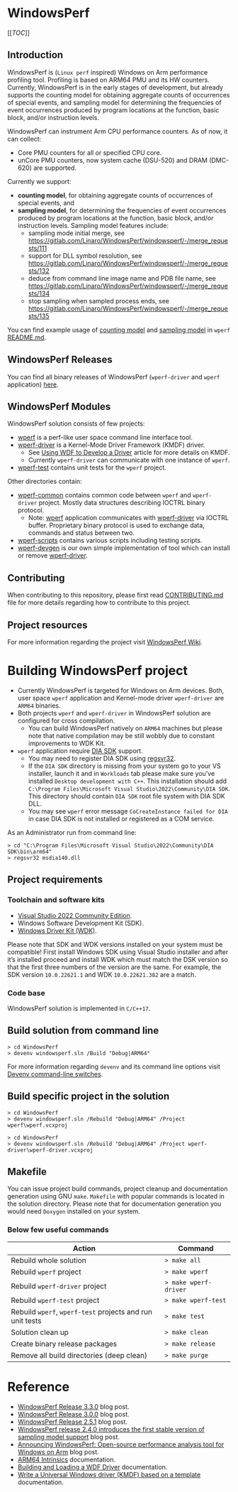 # WindowsPerf

[[_TOC_]]

## Introduction

WindowsPerf is (`Linux perf` inspired) Windows on Arm performance profiling tool. Profiling is based on ARM64 PMU and its HW counters. Currently, WindowsPerf is in the early stages of development, but already supports the counting model for obtaining aggregate counts of occurrences of special events, and sampling model for determining the frequencies of event occurrences produced by program locations at the function, basic block, and/or instruction levels.

WindowsPerf can instrument Arm CPU performance counters. As of now, it can collect:
* Core PMU counters for all or specified CPU core.
* unCore PMU counters, now system cache (DSU-520) and DRAM (DMC-620) are supported.

Currently we support:
* **counting model**, for obtaining aggregate counts of occurrences of special events, and
* **sampling model**, for determining the frequencies of event occurrences produced by program locations at the function, basic block, and/or instruction levels. Sampling model features include:
  * sampling mode initial merge, see  https://gitlab.com/Linaro/WindowsPerf/windowsperf/-/merge_requests/111
  * support for DLL symbol resolution, see  https://gitlab.com/Linaro/WindowsPerf/windowsperf/-/merge_requests/132
  * deduce from command line image name and PDB file name, see  https://gitlab.com/Linaro/WindowsPerf/windowsperf/-/merge_requests/134
  * stop sampling when sampled process ends, see  https://gitlab.com/Linaro/WindowsPerf/windowsperf/-/merge_requests/135

You can find example usage of [counting model](https://gitlab.com/Linaro/WindowsPerf/windowsperf/-/tree/main/wperf#counting-model) and [sampling model](https://gitlab.com/Linaro/WindowsPerf/windowsperf/-/tree/main/wperf#sampling-model) in `wperf` [README.md](https://gitlab.com/Linaro/WindowsPerf/windowsperf/-/blob/main/wperf/README.md).

## WindowsPerf Releases

You can find all binary releases of WindowsPerf (`wperf-driver` and `wperf` application) [here](https://gitlab.com/Linaro/WindowsPerf/windowsperf/-/releases).

## WindowsPerf Modules

WindowsPerf solution consists of few projects:

* [wperf](https://gitlab.com/Linaro/WindowsPerf/windowsperf/-/tree/main/wperf) is a perf-like user space command line interface tool.
* [wperf-driver](https://gitlab.com/Linaro/WindowsPerf/windowsperf/-/tree/main/wperf-driver) is a Kernel-Mode Driver Framework (KMDF) driver.
  * See [Using WDF to Develop a Driver](https://learn.microsoft.com/en-us/windows-hardware/drivers/wdf/using-the-framework-to-develop-a-driver) article for more details on KMDF.
  * Currently `wperf-driver` can communicate with one instance of `wperf`.
* [wperf-test](https://gitlab.com/Linaro/WindowsPerf/windowsperf/-/tree/main/wperf-test) contains unit tests for the `wperf` project.

Other directories contain:
* [wperf-common](https://gitlab.com/Linaro/WindowsPerf/windowsperf/-/tree/main/wperf-common) contains common code between `wperf` and `wperf-driver` project. Mostly data structures describing IOCTRL binary protocol.
  * Note: [wperf](https://gitlab.com/Linaro/WindowsPerf/windowsperf/-/tree/main/wperf) application communicates with [wperf-driver](https://gitlab.com/Linaro/WindowsPerf/windowsperf/-/tree/main/wperf-driver) via IOCTRL buffer. Proprietary binary protocol is used to exchange data, commands and status between two.
* [wperf-scripts](https://gitlab.com/Linaro/WindowsPerf/windowsperf/-/tree/main/wperf-scripts) contains various scripts including testing scripts.
* [wperf-devgen](https://gitlab.com/Linaro/WindowsPerf/windowsperf/-/tree/main/wperf-devgen) is our own simple implementation of tool which can install or remove [wperf-driver](https://gitlab.com/Linaro/WindowsPerf/windowsperf/-/tree/main/wperf-driver).

## Contributing

When contributing to this repository, please first read [CONTRIBUTING.md](https://gitlab.com/Linaro/WindowsPerf/windowsperf/-/blob/main/CONTRIBUTING.md) file for more details regarding how to contribute to this project.

## Project resources

For more information regarding the project visit [WindowsPerf Wiki](https://linaro.atlassian.net/wiki/spaces/WPERF/overview).

# Building WindowsPerf project

- Currently WindowsPerf is targeted for Windows on Arm devices. Both, user space `wperf` application and Kernel-mode driver `wperf-driver` are `ARM64` binaries.
- Both projects `wperf` and `wperf-driver` in WindowsPerf solution are configured for cross compilation.
  - You can build WindowsPerf natively on `ARM64` machines but please note that native compilation may be still wobbly due to constant improvements to WDK Kit.
- `wperf` application require [DIA SDK](https://learn.microsoft.com/en-us/visualstudio/debugger/debug-interface-access/getting-started-debug-interface-access-sdk?view=vs-2022) support.
  - You may need to register DIA SDK using [regsvr32](https://support.microsoft.com/en-us/topic/how-to-use-the-regsvr32-tool-and-troubleshoot-regsvr32-error-messages-a98d960a-7392-e6fe-d90a-3f4e0cb543e5).
  - If the `DIA SDK` directory is missing from your system go to your VS installer, launch it and in `Workloads` tab please make sure you’ve installed `Desktop development with C++`. This installation should add `C:\Program Files\Microsoft Visual Studio\2022\Community\DIA SDK`. This directory should contain `DIA SDK` root file system with DIA SDK DLL.
  - You may see `wperf` error message `CoCreateInstance failed for DIA` in case DIA SDK is not installed or registered as a COM service.

As an Administrator run from command line:

```
> cd "C:\Program Files\Microsoft Visual Studio\2022\Community\DIA SDK\bin\arm64"
> regsvr32 msdia140.dll
```

## Project requirements

### Toolchain and software kits

* [Visual Studio 2022 Community Edition](https://visualstudio.microsoft.com/vs/).
 * Windows Software Development Kit (SDK).
* [Windows Driver Kit (WDK)](https://learn.microsoft.com/en-us/windows-hardware/drivers/download-the-wdk).

Please note that SDK and WDK versions installed on your system must be compatible! First install Windows SDK using Visual Studio installer and after it’s installed proceed and install WDK which must match the DSK version so that the first three numbers of the version are the same. For example, the SDK version `10.0.22621.1` and WDK `10.0.22621.382` are a match.

### Code base

WindowsPerf solution is implemented in `C/C++17`.

## Build solution from command line

```
> cd WindowsPerf
> devenv windowsperf.sln /Build "Debug|ARM64"
```

For more information regarding `devenv` and its command line options visit [Devenv command-line switches](https://learn.microsoft.com/en-us/visualstudio/ide/reference/devenv-command-line-switches?view=vs-2022).


## Build specific project in the solution

```
> cd WindowsPerf
> devenv windowsperf.sln /Rebuild "Debug|ARM64" /Project wperf\wperf.vcxproj
```

```
> cd WindowsPerf
> devenv windowsperf.sln /Rebuild "Debug|ARM64" /Project wperf-driver\wperf-driver.vcxproj
```

## Makefile

You can issue project build commands, project cleanup and documentation generation using GNU `make`. `Makefile` with popular commands is located in the solution directory.
Please note that for documentation generation you would need `Doxygen` installed on your system.

### Below few useful commands

| Action | Command |
| ------ | ------- |
| Rebuild whole solution | `> make all` |
| Rebuild `wperf` project | `> make wperf` |
| Rebuild `wperf-driver` project | `> make wperf-driver`  |
| Rebuild `wperf-test` project | `> make wperf-test`  |
| Rebuild `wperf`, `wperf-test` projects and run unit tests  | `> make test`  |
| Solution clean up | `> make clean`  |
| Create binary release packages | `> make release`  |
| Remove all build directories (deep clean)  | `> make purge`  |

# Reference

* [WindowsPerf Release 3.3.0](https://www.linaro.org/blog/windowsperf-release-3-3-0/) blog post.
* [WindowsPerf Release 3.0.0](https://www.linaro.org/blog/windowsperf-release-3-0-0/) blog post.
* [WindowsPerf Release 2.5.1](https://www.linaro.org/blog/windowsperf-release-2-5-1/) blog post.
* [WindowsPerf release 2.4.0 introduces the first stable version of sampling model support](https://www.linaro.org/blog/windowsperf-release-2-4-0-introduces-the-first-stable-version-of-sampling-model-support/) blog post.
* [Announcing WindowsPerf: Open-source performance analysis tool for Windows on Arm](https://community.arm.com/arm-community-blogs/b/infrastructure-solutions-blog/posts/announcing-windowsperf) blog post.
* [ARM64 Intrinsics](https://learn.microsoft.com/en-us/cpp/intrinsics/arm64-intrinsics?view=msvc-170) documentation.
* [Building and Loading a WDF Driver](https://learn.microsoft.com/en-us/windows-hardware/drivers/wdf/building-and-loading-a-kmdf-driver) documentation.
* [Write a Universal Windows driver (KMDF) based on a template](https://learn.microsoft.com/en-us/windows-hardware/drivers/gettingstarted/writing-a-kmdf-driver-based-on-a-template) documentation.
